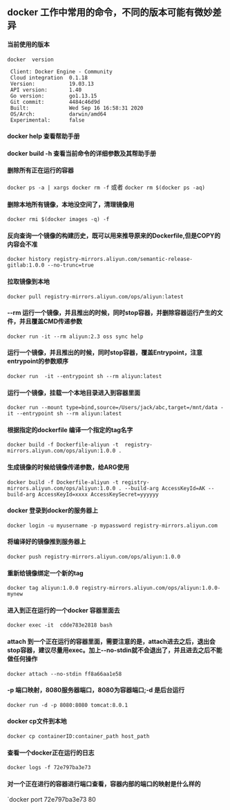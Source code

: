 ## docker 工作中常用的命令，不同的版本可能有微妙差异
#### 当前使用的版本
`docker  version`

````
 Client: Docker Engine - Community
 Cloud integration  0.1.18
 Version:           19.03.13
 API version:       1.40
 Go version:        go1.13.15
 Git commit:        4484c46d9d
 Built:             Wed Sep 16 16:58:31 2020
 OS/Arch:           darwin/amd64
 Experimental:      false
````
#### docker help 查看帮助手册
#### docker build -h  查看当前命令的详细参数及其帮助手册
#### 删除所有正在运行的容器
`docker ps -a | xargs docker rm -f`  或者 `docker rm $(docker ps -aq)`
#### 删除本地所有镜像，本地没空间了，清理镜像用
`docker rmi $(docker images -q) -f`
#### 反向查询一个镜像的构建历史，既可以用来推导原来的Dockerfile,但是COPY的内容会不准
`docker history registry-mirrors.aliyun.com/semantic-release-gitlab:1.0.0 --no-trunc=true`
#### 拉取镜像到本地
`docker pull registry-mirrors.aliyun.com/ops/aliyun:latest`
#### --rm 运行一个镜像，并且推出的时候，同时stop容器，并删除容器运行产生的文件，并且覆盖CMD传递参数
`docker run -it --rm aliyun:2.3 oss sync help`
#### 运行一个镜像，并且推出的时候，同时stop容器，覆盖Entrypoint，注意entrypoint的参数顺序
`docker run  -it --entrypoint sh --rm aliyun:latest`
#### 运行一个镜像，挂载一个本地目录进入到容器里面
`docker run --mount type=bind,source=/Users/jack/abc,target=/mnt/data -it --entrypoint sh --rm aliyun:latest`
#### 根据指定的dockerfile 编译一个指定的tag名字
`docker build -f Dockerfile-aliyun -t  registry-mirrors.aliyun.com/ops/aliyun:1.0.0 .`
#### 生成镜像的时候给镜像传递参数，给ARG使用
`docker build -f Dockerfile-aliyun -t registry-mirrors.aliyun.com/ops/aliyun:1.0.0 . --build-arg AccessKeyId=AK --build-arg AccessKeyId=xxxx AccessKeySecret=yyyyyy`
#### docker 登录到docker的服务器上
`docker login -u myusername -p mypassword registry-mirrors.aliyun.com`
#### 将编译好的镜像推到服务器上
`docker push registry-mirrors.aliyun.com/ops/aliyun:1.0.0`
#### 重新给镜像绑定一个新的tag
`docker tag aliyun:1.0.0 registry-mirrors.aliyun.com/ops/aliyun:1.0.0-mynew`
#### 进入到正在运行的一个docker 容器里面去
`docker exec -it  cdde783e2818 bash`
#### attach 到一个正在运行的容器里面，需要注意的是，attach进去之后，退出会stop容器，建议尽量用exec。加上--no-stdin就不会退出了，并且进去之后不能做任何操作
`docker attach --no-stdin ff8a66aa1e58`  
#### -p 端口映射，8080服务器端口，8080为容器端口;-d 是后台运行
`docker run -d -p 8080:8080 tomcat:8.0.1`
#### docker cp文件到本地
`docker cp containerID:container_path host_path`
#### 查看一个docker正在运行的日志
`docker logs -f 72e797ba3e73`
#### 对一个正在进行的容器进行端口查看，容器内部的端口的映射是什么样的
`docker port 72e797ba3e73 80